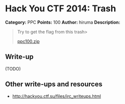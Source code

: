 # Hack You CTF 2014: Trash

**Category:** PPC
**Points:** 100
**Author:** hiruma
**Description:**

> Try to get the flag from this trash>
>
> [ppc100.zip](ppc100.zip)

## Write-up

(TODO)

## Other write-ups and resources

* <http://hackyou.ctf.su/files/irc_writeups.html>
